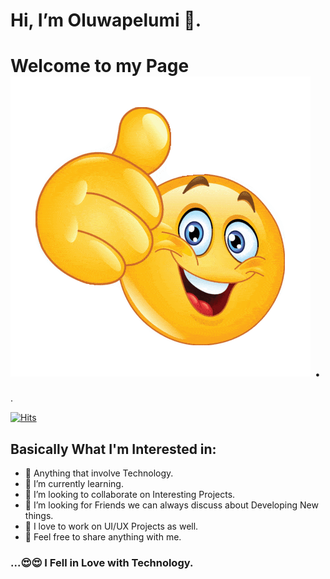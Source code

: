 # Hi, I’m Oluwapelumi 🥰.
# Welcome to my Page ![](wave.gif) .
.
<!--
**Amospelumi/Amospelumi** is a ✨ _special_ ✨ repository because its `README.md` (this file) appears on your GitHub profile.
-->

[![Hits](https://hits.seeyoufarm.com/api/count/incr/badge.svg?url=https%3A%2F%2Fgithub.com%2FAmospelumi%2F&count_bg=%230B1CAE&title_bg=%23000000&icon=&icon_color=%23E7E7E7&title=Visitors&edge_flat=false)](https://hits.seeyoufarm.com)


## Basically What I'm Interested in:


- 🔭 Anything that involve Technology.
- 🌱 I’m currently learning.
- 👯 I’m looking to collaborate on Interesting Projects.
- 🤔 I’m looking for Friends we can always discuss about Developing New things.
- 📱 I love to work on UI/UX Projects as well.
- 🤝 Feel free to share anything with me.









### ...😍😍 I Fell in Love with Technology.

